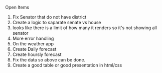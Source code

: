 Open Items
1) Fix Senator that do not have district
2) Create a logic to saparate senate vs house
3) looks like there is a limit of how many it renders so it's not showing all senator
4) More error handling
5) On the weather app
6) Create Daily forecast
7) Create hoursly forecast
8) Fix the data so above can be done.
9) Create a good table or good presentation in html/css